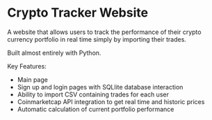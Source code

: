 # Crypto Tracker Website

A website that allows users to track the performance of their crypto currency portfolio in real time simply by importing their trades.

Built almost entirely with Python.

Key Features:
- Main page
- Sign up and login pages with SQLlite database interaction
- Ability to import CSV containing trades for each user
- Coinmarketcap API integration to get real time and historic prices
- Automatic calculation of current portfolio performance